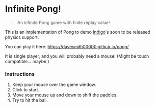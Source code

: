 # Infinite Pong!

> An infinite Pong game with finite replay value!

This is an implementation of Pong to demo [Indigo](https://indigoengine.io/)'s soon to be released physics support.

You can play it here: https://davesmith00000.github.io/pong/

It is single player, and you will probably need a mouse! (Might be touch compatible... maybe.)

### Instructions

1. Keep your mouse over the game window.
2. Click to start.
3. Move your mouse up and down to shift the paddles.
4. Try to hit the ball.

